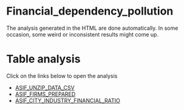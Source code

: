 # Financial_dependency_pollution

The analysis generated in the HTML are done automatically. In some occasion, some weird or inconsistent results might come up.

# Table analysis

Click on the links below to open the analysis

- [ASIF_UNZIP_DATA_CSV](https://htmlpreview.github.io/?https://github.com/thomaspernet/Financial_dependency_pollution/blob/master/00_data_catalogue/HTML_ANALYSIS/ASIF_UNZIP_DATA_CSV.html)
- [ASIF_FIRMS_PREPARED](https://htmlpreview.github.io/?https://github.com/thomaspernet/Financial_dependency_pollution/blob/master/00_data_catalogue/HTML_ANALYSIS/HTML_ANALYSIS/ASIF_FIRMS_PREPARED.html)
- [ASIF_CITY_INDUSTRY_FINANCIAL_RATIO](https://htmlpreview.github.io/?https://github.com/thomaspernet/Financial_dependency_pollution/blob/master/00_data_catalogue/HTML_ANALYSIS/ASIF_CITY_INDUSTRY_FINANCIAL_RATIO.html)